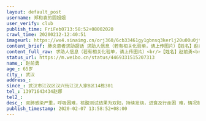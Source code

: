 ```yaml
---
layout: default_post
username: 郑和袁的圆姐姐
user_verify: club
publish_time: FriFeb0713:58:52+08002020
crawl_time: 20200212-12:40:51
imageurl: https://wx4.sinaimg.cn/orj360/6cb33461gy1gbnsq3kerlj20u00u0jt9.jpg
content_brief: 肺炎患者求助超话 求助人信息（若有相关化验单，请上传图片）【姓名】赵前勇【年龄】65岁【所在城市】武汉【所在小区、社区】【患病时间】武‪￸︋汉市￵江汉区汉兴街江汉人家B区14栋301【联系方式】13971643434 赵娜【其他紧急联系人】【病情描述】双︅肺感︇染严 ︁︊︊重，呼吸‎￶困￸ ...全文
content_full_raw: 求助人信息（若有相关化验单，请上传图片）<br/>【姓名】赵前勇<br/>【年龄】65岁<br/>【所在城市】武汉<br/>【所在小区、社区】<br/>【患病时间】武‪￸︋汉市￵江汉区汉兴街江汉人家B区14栋301<br/>【联系方式】13971643434赵娜<br/>【其他紧急联系人】<br/>【病情描述】双︅肺感︇染严︁︊︊重，呼吸‎￶困￸︇︆︃难，核酸测试结果为双阳，持͏︋឴￵续︄︀￲发烧，‬︇︂进食及行￱￰‪走困 ︊￲￲难，情况︆￱每况‪︎ ︊⁢￵⁡愈︉下。<br/>求助︄￰信⁢‭︆︌﻿息：<br/>￳￲患者女儿自述：父亲65岁，持﻿︋︅͏续发烧10天，响឵︈￴应政︎府号召一直在家隔᠋⁢ 离，2月4日CT显示双肺感染，2月6日核酸结果显示双阳。医院已确诊，多次联系社区都让我们在家等。父亲已越来越严重，自从父亲发病，我的两个孩子一直在爷爷奶奶家，我和妈妈一直在照顾爸爸，我们不能倒下。望社会各界好心人帮帮我们，现在多方求助都没有床位收治。<br/>跪谢大家!<br/><br/>⁢请好心人帮忙转︆︃឴￷￵﻿﻿发，￶跪谢！<br/>︄万᠋឴‎分感谢大家‭﻿￶了！（情况属实，🆘）
status_url: https://m.weibo.cn/status/4469331515207313
name_: 赵前勇
age_: 65岁
city_: 武汉
address_: 
since_: 武‪￸︋汉市￵江汉区汉兴街江汉人家B区14栋301
tel_: 13971643434赵娜
tel2_: 
desc_: 双︅肺感︇染严︁︊︊重，呼吸‎￶困￸︇︆︃难，核酸测试结果为双阳，持͏︋឴￵续︄︀￲发烧，‬︇︂进食及行￱￰‪走困 ︊￲￲难，情况︆￱每况‪︎ ︊⁢￵⁡愈︉下。求助︄￰信⁢‭︆︌﻿息￳￲患者女儿自述父亲65岁，持﻿︋︅͏续发烧10天，响឵︈￴应政︎府号召一直在家隔᠋⁢ 离，2月4日CT显示双肺感染，2月6日核酸结果显示双阳。医院已确诊，多次联系社区都让我们在家等。父亲已越来越严重，自从父亲发病，我的两个孩子一直在爷爷奶奶家，我和妈妈一直在照顾爸爸，我们不能倒下。望社会各界好心人帮帮我们，现在多方求助都没有床位收治。跪谢大家!⁢请好心人帮忙转︆︃឴￷￵﻿﻿发，￶跪谢！︄万᠋឴‎分感谢大家‭﻿￶了！（情况属实，🆘）
publish_timestamp: 2020-02-07 13:58:52+08:00
---
```

